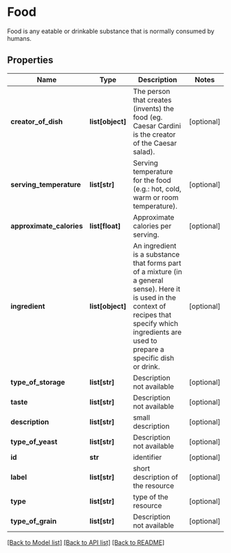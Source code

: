 # Food

Food is any eatable or drinkable substance that is normally consumed by humans.
## Properties
Name | Type | Description | Notes
------------ | ------------- | ------------- | -------------
**creator_of_dish** | **list[object]** | The person that creates (invents) the food (eg. Caesar Cardini is the creator of the Caesar salad). | [optional] 
**serving_temperature** | **list[str]** | Serving temperature for the food (e.g.: hot, cold, warm or room temperature). | [optional] 
**approximate_calories** | **list[float]** | Approximate calories per serving. | [optional] 
**ingredient** | **list[object]** | An ingredient is a substance that forms part of a mixture (in a general sense). Here it is used in the context of recipes that specify which ingredients are used to prepare a specific dish or drink. | [optional] 
**type_of_storage** | **list[str]** | Description not available | [optional] 
**taste** | **list[str]** | Description not available | [optional] 
**description** | **list[str]** | small description | [optional] 
**type_of_yeast** | **list[str]** | Description not available | [optional] 
**id** | **str** | identifier | [optional] 
**label** | **list[str]** | short description of the resource | [optional] 
**type** | **list[str]** | type of the resource | [optional] 
**type_of_grain** | **list[str]** | Description not available | [optional] 

[[Back to Model list]](../README.md#documentation-for-models) [[Back to API list]](../README.md#documentation-for-api-endpoints) [[Back to README]](../README.md)


